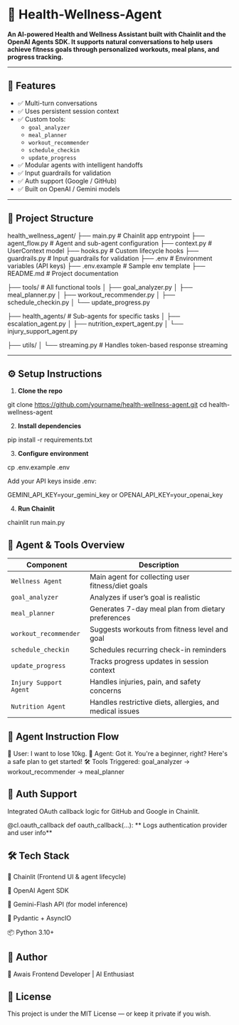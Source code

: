 # 🧠 Health-Wellness-Agent

**An AI-powered Health and Wellness Assistant built with **Chainlit** and the **OpenAI Agents SDK**. It supports natural conversations to help users achieve fitness goals through personalized workouts, meal plans, and progress tracking.**

---

## 🚀 Features

- ✅ Multi-turn conversations
- ✅ Uses persistent session context
- ✅ Custom tools:
  - `goal_analyzer`
  - `meal_planner`
  - `workout_recommender`
  - `schedule_checkin`
  - `update_progress`
- ✅ Modular agents with intelligent handoffs
- ✅ Input guardrails for validation
- ✅ Auth support (Google / GitHub)
- ✅ Built on OpenAI / Gemini models

---

## 🧩 Project Structure

health_wellness_agent/
├── main.py                  # Chainlit app entrypoint
├── agent_flow.py            # Agent and sub-agent configuration
├── context.py               # UserContext model
├── hooks.py                 # Custom lifecycle hooks
├── guardrails.py            # Input guardrails for validation
├── .env                     # Environment variables (API keys)
├── .env.example             # Sample env template
├── README.md                # Project documentation

├── tools/                   # All functional tools
│   ├── goal_analyzer.py
│   ├── meal_planner.py
│   ├── workout_recommender.py
│   ├── schedule_checkin.py
│   └── update_progress.py

├── health_agents/           # Sub-agents for specific tasks
│   ├── escalation_agent.py
│   ├── nutrition_expert_agent.py
│   └── injury_support_agent.py

├── utils/
│   └── streaming.py         # Handles token-based response streaming



---

## ⚙️ Setup Instructions

1. **Clone the repo**
   
git clone https://github.com/yourname/health-wellness-agent.git
cd health-wellness-agent

2. **Install dependencies**

pip install -r requirements.txt

3. **Configure environment**

cp .env.example .env

Add your API keys inside .env:

GEMINI_API_KEY=your_gemini_key
or
OPENAI_API_KEY=your_openai_key

4. **Run Chainlit**
   
chainlit run main.py

## 🧠 Agent & Tools Overview

| Component              | Description                                              |
| ---------------------- | -------------------------------------------------------- |
| `Wellness Agent`       | Main agent for collecting user fitness/diet goals        |
| `goal_analyzer`        | Analyzes if user’s goal is realistic                     |
| `meal_planner`         | Generates 7-day meal plan from dietary preferences       |
| `workout_recommender`  | Suggests workouts from fitness level and goal            |
| `schedule_checkin`     | Schedules recurring check-in reminders                   |
| `update_progress`      | Tracks progress updates in session context               |
| `Injury Support Agent` | Handles injuries, pain, and safety concerns              |
| `Nutrition Agent`      | Handles restrictive diets, allergies, and medical issues |


## 🧠 Agent Instruction Flow

👤 User: I want to lose 10kg.
🤖 Agent: Got it. You're a beginner, right? Here's a safe plan to get started!
🛠️ Tools Triggered: goal_analyzer → workout_recommender → meal_planner

## 🔐 Auth Support

Integrated OAuth callback logic for GitHub and Google in Chainlit.

@cl.oauth_callback
def oauth_callback(...):
    ** Logs authentication provider and user info**

## 🛠️ Tech Stack

🔗 Chainlit (Frontend UI & agent lifecycle)

🧠 OpenAI Agent SDK

🧠 Gemini-Flash API (for model inference)

💬 Pydantic + AsyncIO

📦 Python 3.10+    

## 📌 Author

👤 Awais
Frontend Developer | AI Enthusiast

## 📜 License

This project is under the MIT License — or keep it private if you wish.


